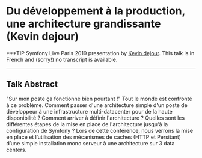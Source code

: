 # Du développement à la production, une architecture grandissante (Kevin dejour)

***TIP
Symfony Live Paris 2019 presentation by [Kevin dejour](https://connect.symfony.com/api/alternates/7b08b853-9d5a-4334-9b60-01290f2500d0).
This talk is in French and (sorry!) no transcript is available.
***

## Talk Abstract

"Sur mon poste ça fonctionne bien pourtant !" Tout le monde est confronté à ce problème. Comment passer d'une architecture simple d'un poste de développeur à une infrastructure multi-datacenter pour de la haute disponibilité ? Comment arriver à définir l'architecture ? Quelles sont les différentes étapes de la mise en place de l'architecture jusqu'à la configuration de Symfony ? Lors de cette conférence, nous verrons la mise en place et l’utilisation des mécanismes de caches (HTTP et Persitant) d’une simple installation mono serveur à une architecture sur 3 data centers.

